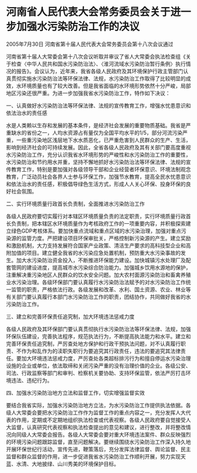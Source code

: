 # 河南省人民代表大会常务委员会关于进一步加强水污染防治工作的决议

2005年7月30日 河南省第十届人民代表大会常务委员会第十八次会议通过



河南省第十届人大常委会第十八次会议听取并审议了省人大常委会执法检查组《关于检查〈中华人民共和国水污染防治法〉、〈淮河流域水污染防治暂行条例〉执行情况的报告》。会议认为，近年来，我省各级人民政府及其环境保护行政主管部门认真贯彻实施水污染防治法等环保法律、法规，水污染防治工作取得了比较明显的成效，水环境质量也有了较大改善。但是我省面临的水环境形势依然十分严峻，局部地区污染还很严重。为进一步加强我省水污染防治工作，特作如下决议：

一、认真做好水污染防治法等环保法律、法规的宣传教育工作，增强水忧患意识和依法治水的责任感

水是人类赖以生存和发展的基本条件，是经济社会发展的重要物质基础。我省是严重缺水的省份之一，人均水资源占有量仅为全国平均水平的1/5，部分河流污染严重，一些重污染地区浅层地下水水质恶化，已严重危害到人民群众的生产、生活，影响到经济社会的可持续发展。因此，全省各级人民政府及其有关部门要高度重视水污染防治工作，充分认识我省水环境形势的严峻性和水污染防治工作的重要性，水污染防治和节约用水并重，坚持不懈地抓好水污染防治法等环保法律、法规的宣传教育工作，特别是要加强对各级领导干部和企业经营者环保意识、环境法制观念教育，广泛动员社会各界人士参与环保工作，加强节水教育，提高全民水忧患意识和依法治水的责任感，积极倡导绿色生活方式，形成人人关心环保、投身环保的良好社会氛围。

二、实行环境质量行政首长负责制，全面推进水污染防治工作

各级人民政府要切实履行对本辖区环境质量负责的法定职责，实行环境质量行政首长负责制，把本辖区水环境质量作为考核政府工作的一项重要内容，并积极探索建立绿色GDP考核体系。要加快重点流域和重点区域的水污染治理，加强对重点污染源的监管力度。严把建设项目环保审批关，严格控制新污染源的产生。建立奖励和激励机制，大力支持发展符合国家产业政策、清洁生产要求的高科技型企业和高附加值的项目。建立健全我省的水污染应急处置机制，预防重大水污染事故的发生。加大水污染防治资金投入，不断推进环保能力建设。加快城镇污水处理厂及配套管网的建设进度，提高城市水污染综合防治能力。加强城乡饮用水源地的保护，注重解决重污染地区人民群众的饮水安全问题。加大农村面源污染防治和畜禽养殖业水污染治理。各级环保部门要认真履行水污染防治法赋予的对水污染防治工作统一监管的职责，严格依法行政。各级发展和改革、水利、国土资源、农业、林业等有关部门要认真履行本部门水污染防治工作的职责，团结协作，共同做好我省的水污染防治工作。

三、建立和完善环保责任追究制，加大环境违法惩戒力度

各级人民政府及其环保部门要认真贯彻执行水污染防治法等环保法律、法规，加强环保队伍建设，完善执法程序，规范执法行为，不断提高执法能力和水平。建立和完善环保责任追究制，严厉查处地方保护和行政干预执法问题，对不认真履行职责、不作为和乱作为的渎职失职行为要追究其行政责任，违法的要追究其法律责任。要加大环境违法惩戒力度，严厉查处各类超标排污行为和擅自停运水污染治理设施的企业或单位，依法取缔和关闭污染严重的没有治理价值的企业。各级公安、司法、行政监察等部门和审判、检察机关要协助、支持环保监管，依法严厉打击环境违法、违纪行为。

四、加强水污染防治地方立法和监督工作，切实增强监督实效

要结合我省实际，加强水污染防治地方立法，为水污染防治工作提供执法依据。各级人大常委会要把水污染防治工作作为监督工作的重点内容之一，充分发挥人大代表的作用，定期或不定期地组织执法检查或代表视察。各级人民政府要自觉接受人大监督，认真研究代表视察和执法检查提出的意见和建议，进行整改，并将整改情况向同级人大常委会报告。各级人大常委会要对重大环境违法案件、群众反映强烈的环境污染问题跟踪监督，直至问题解决。要继续围绕水污染防治工作深入持久地开展环保世纪行活动，宣传先进，鞭策落后，充分发挥法律监督、舆论监督、民主监督和群众监督的作用，进一步促进我省水污染防治工作顺利开展，努力实现天蓝、水清、大地披绿、山川秀美的环境保护目标。